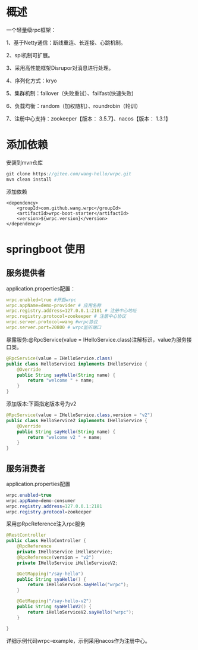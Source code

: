 # 概述

一个轻量级rpc框架：

1、基于Netty通信：断线重连、长连接、心跳机制。

2、spi机制可扩展。

3、采用高性能框架Disrupor对消息进行处理。

4、序列化方式：kryo

5、集群机制：failover（失败重试）、failfast(快速失败)

6、负载均衡：random（加权随机）、roundrobin（轮训）

7、注册中心支持：zookeeper【版本： 3.5.7】、nacos【版本： 1.3.1】



# 添加依赖

安装到mvn仓库

```java
git clone https://gitee.com/wang-hello/wrpc.git
mvn clean install

```



添加依赖

```
<dependency>
    <groupId>com.github.wang.wrpc</groupId>
    <artifactId>wrpc-boot-starter</artifactId>
    <version>${wrpc.version}</version>
</dependency>
```



# springboot 使用

## 服务提供者

application.properties配置：

```yaml
wrpc.enabled=true #开启wrpc
wrpc.appName=demo-provider # 应用名称
wrpc.registry.address=127.0.0.1:2181 # 注册中心地址
wrpc.registry.protocol=zookeeper # 注册中心协议 
wrpc.server.protocol=wang #wrpc协议
wrpc.server.port=20800 # wrpc监听端口
```

暴露服务:@RpcService(value = IHelloService.class)注解标识，value为服务接口类。

```java
@RpcService(value = IHelloService.class)
public class HelloService1 implements IHelloService {
    @Override
    public String sayHello(String name) {
        return "welcome " + name;
    }
}
```

添加版本:下面指定版本号为v2

```java
@RpcService(value = IHelloService.class,version = "v2")
public class HelloService2 implements IHelloService {
    @Override
    public String sayHello(String name) {
        return "welcome v2 " + name;
    }
}
```



## 服务消费者

application.properties配置

```java
wrpc.enabled=true
wrpc.appName=demo-consumer
wrpc.registry.address=127.0.0.1:2181
wrpc.registry.protocol=zookeeper
```

采用@RpcReference注入rpc服务

```java
@RestController
public class HelloController {
    @RpcReference
    private IHelloService iHelloService;
    @RpcReference(version = "v2")
    private IHelloService iHelloServiceV2;

    @GetMapping("/say-hello")
    public String syaHello() {
        return iHelloService.sayHello("wrpc");
    }

    @GetMapping("/say-hello-v2")
    public String syaHelloV2() {
        return iHelloServiceV2.sayHello("wrpc");
    }

}
```



详细示例代码wrpc-example，示例采用nacos作为注册中心。